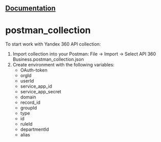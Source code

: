 ## [Documentation](https://yandex.ru/dev/api360/doc/ru/)
# postman_collection
To start work with Yandex 360 API collection:
1. Import collection into your Postman: File -> Import -> Select API 360 Business.postman_collection.json
2. Create environment with the following variables:
   - OAuth-token
   - orgId
   - userId
   - service_app_id
   - service_app_secret
   - domain
   - record_id
   - groupId
   - type
   - id
   - ruleId
   - departmentId
   - alias
